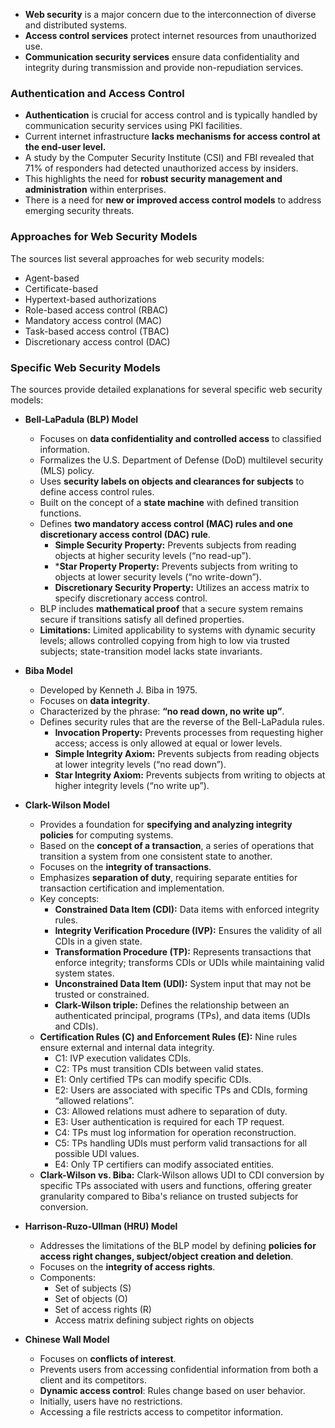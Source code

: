 - **Web security** is a major concern due to the interconnection of diverse and distributed systems.
- **Access control services** protect internet resources from unauthorized use.
- **Communication security services** ensure data confidentiality and integrity during transmission and provide non-repudiation services.

### Authentication and Access Control

- **Authentication** is crucial for access control and is typically handled by communication security services using PKI facilities.
- Current internet infrastructure **lacks mechanisms for access control at the end-user level.**
- A study by the Computer Security Institute (CSI) and FBI revealed that 71% of responders had detected unauthorized access by insiders.
- This highlights the need for **robust security management and administration** within enterprises.
- There is a need for **new or improved access control models** to address emerging security threats.

### Approaches for Web Security Models

The sources list several approaches for web security models:

- Agent-based
- Certificate-based
- Hypertext-based authorizations
- Role-based access control (RBAC)
- Mandatory access control (MAC)
- Task-based access control (TBAC)
- Discretionary access control (DAC)

### Specific Web Security Models

The sources provide detailed explanations for several specific web security models:

- **Bell-LaPadula (BLP) Model**
    
    - Focuses on **data confidentiality and controlled access** to classified information.
    - Formalizes the U.S. Department of Defense (DoD) multilevel security (MLS) policy.
    - Uses **security labels on objects and clearances for subjects** to define access control rules.
    - Built on the concept of a **state machine** with defined transition functions.
    - Defines **two mandatory access control (MAC) rules and one discretionary access control (DAC) rule**.
        - **Simple Security Property:** Prevents subjects from reading objects at higher security levels (“no read-up”).
        - ***Star Property Property:** Prevents subjects from writing to objects at lower security levels (“no write-down”).
        - **Discretionary Security Property:** Utilizes an access matrix to specify discretionary access control.
    - BLP includes **mathematical proof** that a secure system remains secure if transitions satisfy all defined properties.
    - **Limitations:** Limited applicability to systems with dynamic security levels; allows controlled copying from high to low via trusted subjects; state-transition model lacks state invariants.

- **Biba Model**
    - Developed by Kenneth J. Biba in 1975.
    - Focuses on **data integrity**.
    - Characterized by the phrase: **“no read down, no write up”**.
    - Defines security rules that are the reverse of the Bell-LaPadula rules.
        - **Invocation Property:** Prevents processes from requesting higher access; access is only allowed at equal or lower levels.
        - **Simple Integrity Axiom:** Prevents subjects from reading objects at lower integrity levels (“no read down”).
        - **Star Integrity Axiom:** Prevents subjects from writing to objects at higher integrity levels (“no write up”).

- **Clark-Wilson Model**
    
    - Provides a foundation for **specifying and analyzing integrity policies** for computing systems.
    - Based on the **concept of a transaction**, a series of operations that transition a system from one consistent state to another.
    - Focuses on the **integrity of transactions**.
    - Emphasizes **separation of duty**, requiring separate entities for transaction certification and implementation.
    - Key concepts:
        - **Constrained Data Item (CDI):** Data items with enforced integrity rules.
        - **Integrity Verification Procedure (IVP):** Ensures the validity of all CDIs in a given state.
        - **Transformation Procedure (TP):** Represents transactions that enforce integrity; transforms CDIs or UDIs while maintaining valid system states.
        - **Unconstrained Data Item (UDI):** System input that may not be trusted or constrained.
        - **Clark-Wilson triple:** Defines the relationship between an authenticated principal, programs (TPs), and data items (UDIs and CDIs).
    - **Certification Rules (C) and Enforcement Rules (E):** Nine rules ensure external and internal data integrity.
        - C1: IVP execution validates CDIs.
        - C2: TPs must transition CDIs between valid states.
        - E1: Only certified TPs can modify specific CDIs.
        - E2: Users are associated with specific TPs and CDIs, forming “allowed relations”.
        - C3: Allowed relations must adhere to separation of duty.
        - E3: User authentication is required for each TP request.
        - C4: TPs must log information for operation reconstruction.
        - C5: TPs handling UDIs must perform valid transactions for all possible UDI values.
        - E4: Only TP certifiers can modify associated entities.
    - **Clark-Wilson vs. Biba:** Clark-Wilson allows UDI to CDI conversion by specific TPs associated with users and functions, offering greater granularity compared to Biba's reliance on trusted subjects for conversion.

- **Harrison-Ruzo-Ullman (HRU) Model**
    
    - Addresses the limitations of the BLP model by defining **policies for access right changes, subject/object creation and deletion**.
    - Focuses on the **integrity of access rights**.
    - Components:
        - Set of subjects (S)
        - Set of objects (O)
        - Set of access rights (R)
        - Access matrix defining subject rights on objects

- **Chinese Wall Model**
    
    - Focuses on **conflicts of interest**.
    - Prevents users from accessing confidential information from both a client and its competitors.
    - **Dynamic access control**: Rules change based on user behavior.
    - Initially, users have no restrictions.
    - Accessing a file restricts access to competitor information.